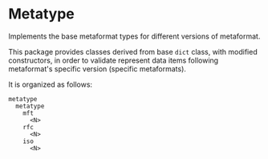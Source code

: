 # Metatype

Implements the base metaformat types for different versions of metaformat.

This package provides classes derived from base `dict` class, with modified constructors, in order to validate represent data items following metaformat's specific version (specific metaformats).


It is organized as follows:


```
metatype
  metatype
    mft
      <N>
    rfc
      <N>
    iso
      <N>
```
